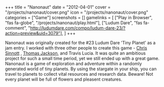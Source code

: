 +++
title = "Nanonaut"
date = "2012-04-01"
cover = "/projects/nanonaut/cover.png"
icon = "/projects/nanonaut/cover.png"
categories = ["Game"]
screenshots = []
gamelinks = [
    ["Play in Browser", "fas fa-globe", "/projects/nanonaut/play.html"],
    ["Ludum Dare", "fas fa-comment", "http://ludumdare.com/compo/ludum-dare-23/?action=preview&uid=3079"],
]
+++

Nanonaut was originally created for the #23 Ludum Dare 'Tiny Planet' as a jam entry. I worked with three other people to create this game - [Chris Sinnott](http://www.sinnottsoundworks.com/) , [Thomas Jackson](http://www.shykoo.50webs.com/Welcome.html), and Travis Lucia. It was quite an ambitious project for such a small time period, yet we still ended up with a great game. Nanonaut is a game of exploration and adventure within a randomly generated world of tiny planets. By using the stargate in your ship, you can travel to planets to collect vital resources and research data. Beware! Not every planet will be full of flowers and pleasent creatures.